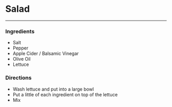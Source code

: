 # Salad
---
### Ingredients
* Salt
* Pepper
* Apple Cider / Balsamic Vinegar
* Olive Oil
* Lettuce

### Directions
* Wash lettuce and put into a large bowl
* Put a little of each ingredient on top of the lettuce
* Mix

